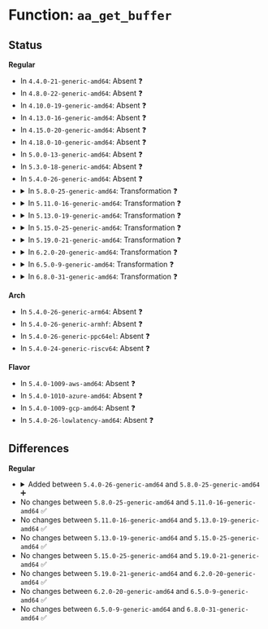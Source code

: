 # Function: <code>aa_get_buffer</code>

## Status
<b>Regular</b>
<ul>
<li>
In <code>4.4.0-21-generic-amd64</code>: Absent ❓
</li>
<li>
In <code>4.8.0-22-generic-amd64</code>: Absent ❓
</li>
<li>
In <code>4.10.0-19-generic-amd64</code>: Absent ❓
</li>
<li>
In <code>4.13.0-16-generic-amd64</code>: Absent ❓
</li>
<li>
In <code>4.15.0-20-generic-amd64</code>: Absent ❓
</li>
<li>
In <code>4.18.0-10-generic-amd64</code>: Absent ❓
</li>
<li>
In <code>5.0.0-13-generic-amd64</code>: Absent ❓
</li>
<li>
In <code>5.3.0-18-generic-amd64</code>: Absent ❓
</li>
<li>
In <code>5.4.0-26-generic-amd64</code>: Absent ❓
</li>
<li>
<details>
<summary>In <code>5.8.0-25-generic-amd64</code>: Transformation ❓</summary>

```c
char * aa_get_buffer(bool in_atomic)
```

```json
{
  "name": "aa_get_buffer",
  "collision_type": "Unique Global",
  "inline_type": "No",
  "funcs": [
    {
      "addr": 0,
      "name": "aa_get_buffer",
      "external": true,
      "loc": "security/apparmor/lsm.c:1702",
      "file": "security/apparmor/lsm.c",
      "inline": "seen, unknown",
      "caller_inline": [],
      "caller_func": [
        "security/apparmor/domain.c:apparmor_bprm_creds_for_exec",
        "security/apparmor/file.c:__file_path_perm",
        "security/apparmor/file.c:aa_path_link",
        "security/apparmor/file.c:aa_path_link",
        "security/apparmor/file.c:aa_path_perm",
        "security/apparmor/mount.c:aa_pivotroot",
        "security/apparmor/mount.c:aa_pivotroot",
        "security/apparmor/mount.c:aa_umount",
        "security/apparmor/mount.c:aa_new_mount",
        "security/apparmor/mount.c:aa_new_mount",
        "security/apparmor/mount.c:aa_new_mount",
        "security/apparmor/mount.c:aa_new_mount",
        "security/apparmor/mount.c:aa_move_mount",
        "security/apparmor/mount.c:aa_move_mount",
        "security/apparmor/mount.c:aa_mount_change_type",
        "security/apparmor/mount.c:aa_bind_mount",
        "security/apparmor/mount.c:aa_bind_mount",
        "security/apparmor/mount.c:aa_remount"
      ]
    }
  ],
  "symbols": [
    {
      "addr": 18446744071584110091,
      "name": "aa_get_buffer.cold",
      "section": ".text",
      "bind": "STB_LOCAL",
      "size": 24
    },
    {
      "addr": 18446744071584109600,
      "name": "aa_get_buffer",
      "section": ".text",
      "bind": "STB_GLOBAL",
      "size": 263
    }
  ]
}
```
</details>
</li>
<li>
<details>
<summary>In <code>5.11.0-16-generic-amd64</code>: Transformation ❓</summary>

```c
char * aa_get_buffer(bool in_atomic)
```

```json
{
  "name": "aa_get_buffer",
  "collision_type": "Unique Global",
  "inline_type": "No",
  "funcs": [
    {
      "addr": 0,
      "name": "aa_get_buffer",
      "external": true,
      "loc": "security/apparmor/lsm.c:1702",
      "file": "security/apparmor/lsm.c",
      "inline": "seen, unknown",
      "caller_inline": [],
      "caller_func": [
        "security/apparmor/domain.c:apparmor_bprm_creds_for_exec",
        "security/apparmor/file.c:__file_path_perm",
        "security/apparmor/file.c:aa_path_link",
        "security/apparmor/file.c:aa_path_link",
        "security/apparmor/file.c:aa_path_perm",
        "security/apparmor/mount.c:aa_pivotroot",
        "security/apparmor/mount.c:aa_pivotroot",
        "security/apparmor/mount.c:aa_umount",
        "security/apparmor/mount.c:aa_new_mount",
        "security/apparmor/mount.c:aa_new_mount",
        "security/apparmor/mount.c:aa_new_mount",
        "security/apparmor/mount.c:aa_new_mount",
        "security/apparmor/mount.c:aa_move_mount",
        "security/apparmor/mount.c:aa_move_mount",
        "security/apparmor/mount.c:aa_mount_change_type",
        "security/apparmor/mount.c:aa_bind_mount",
        "security/apparmor/mount.c:aa_bind_mount",
        "security/apparmor/mount.c:aa_remount"
      ]
    }
  ],
  "symbols": [
    {
      "addr": 18446744071591368611,
      "name": "aa_get_buffer.cold",
      "section": ".text",
      "bind": "STB_LOCAL",
      "size": 24
    },
    {
      "addr": 18446744071584228848,
      "name": "aa_get_buffer",
      "section": ".text",
      "bind": "STB_GLOBAL",
      "size": 263
    }
  ]
}
```
</details>
</li>
<li>
<details>
<summary>In <code>5.13.0-19-generic-amd64</code>: Transformation ❓</summary>

```c
char * aa_get_buffer(bool in_atomic)
```

```json
{
  "name": "aa_get_buffer",
  "collision_type": "Unique Global",
  "inline_type": "No",
  "funcs": [
    {
      "addr": 0,
      "name": "aa_get_buffer",
      "external": true,
      "loc": "security/apparmor/lsm.c:1712",
      "file": "security/apparmor/lsm.c",
      "inline": "seen, unknown",
      "caller_inline": [],
      "caller_func": [
        "security/apparmor/domain.c:apparmor_bprm_creds_for_exec",
        "security/apparmor/file.c:__file_path_perm",
        "security/apparmor/file.c:aa_path_link",
        "security/apparmor/file.c:aa_path_link",
        "security/apparmor/file.c:aa_path_perm",
        "security/apparmor/mount.c:aa_pivotroot",
        "security/apparmor/mount.c:aa_pivotroot",
        "security/apparmor/mount.c:aa_umount",
        "security/apparmor/mount.c:aa_new_mount",
        "security/apparmor/mount.c:aa_new_mount",
        "security/apparmor/mount.c:aa_new_mount",
        "security/apparmor/mount.c:aa_new_mount",
        "security/apparmor/mount.c:aa_move_mount",
        "security/apparmor/mount.c:aa_move_mount",
        "security/apparmor/mount.c:aa_mount_change_type",
        "security/apparmor/mount.c:aa_bind_mount",
        "security/apparmor/mount.c:aa_bind_mount",
        "security/apparmor/mount.c:aa_remount"
      ]
    }
  ],
  "symbols": [
    {
      "addr": 18446744071591311283,
      "name": "aa_get_buffer.cold",
      "section": ".text",
      "bind": "STB_LOCAL",
      "size": 24
    },
    {
      "addr": 18446744071584253904,
      "name": "aa_get_buffer",
      "section": ".text",
      "bind": "STB_GLOBAL",
      "size": 263
    }
  ]
}
```
</details>
</li>
<li>
<details>
<summary>In <code>5.15.0-25-generic-amd64</code>: Transformation ❓</summary>

```c
char * aa_get_buffer(bool in_atomic)
```

```json
{
  "name": "aa_get_buffer",
  "collision_type": "Unique Global",
  "inline_type": "No",
  "funcs": [
    {
      "addr": 0,
      "name": "aa_get_buffer",
      "external": true,
      "loc": "security/apparmor/lsm.c:1712",
      "file": "security/apparmor/lsm.c",
      "inline": "seen, unknown",
      "caller_inline": [],
      "caller_func": [
        "security/apparmor/domain.c:apparmor_bprm_creds_for_exec",
        "security/apparmor/file.c:__file_path_perm",
        "security/apparmor/file.c:aa_path_link",
        "security/apparmor/file.c:aa_path_link",
        "security/apparmor/file.c:aa_path_perm",
        "security/apparmor/mount.c:aa_pivotroot",
        "security/apparmor/mount.c:aa_pivotroot",
        "security/apparmor/mount.c:aa_umount",
        "security/apparmor/mount.c:aa_new_mount",
        "security/apparmor/mount.c:aa_new_mount",
        "security/apparmor/mount.c:aa_new_mount",
        "security/apparmor/mount.c:aa_new_mount",
        "security/apparmor/mount.c:aa_move_mount",
        "security/apparmor/mount.c:aa_move_mount",
        "security/apparmor/mount.c:aa_mount_change_type",
        "security/apparmor/mount.c:aa_bind_mount",
        "security/apparmor/mount.c:aa_bind_mount",
        "security/apparmor/mount.c:aa_remount"
      ]
    }
  ],
  "symbols": [
    {
      "addr": 18446744071592306343,
      "name": "aa_get_buffer.cold",
      "section": ".text",
      "bind": "STB_LOCAL",
      "size": 44
    },
    {
      "addr": 18446744071584639584,
      "name": "aa_get_buffer",
      "section": ".text",
      "bind": "STB_GLOBAL",
      "size": 275
    }
  ]
}
```
</details>
</li>
<li>
<details>
<summary>In <code>5.19.0-21-generic-amd64</code>: Transformation ❓</summary>

```c
char * aa_get_buffer(bool in_atomic)
```

```json
{
  "name": "aa_get_buffer",
  "collision_type": "Unique Global",
  "inline_type": "No",
  "funcs": [
    {
      "addr": 0,
      "name": "aa_get_buffer",
      "external": true,
      "loc": "security/apparmor/lsm.c:1952",
      "file": "security/apparmor/lsm.c",
      "inline": "seen, unknown",
      "caller_inline": [],
      "caller_func": [
        "security/apparmor/ipc.c:aa_mqueue_perm",
        "security/apparmor/domain.c:apparmor_bprm_creds_for_exec",
        "security/apparmor/domain.c:apparmor_bprm_creds_for_exec",
        "security/apparmor/domain.c:apparmor_bprm_creds_for_exec",
        "security/apparmor/file.c:__file_mqueue_perm",
        "security/apparmor/file.c:__file_path_perm",
        "security/apparmor/file.c:aa_path_link",
        "security/apparmor/file.c:aa_path_link",
        "security/apparmor/file.c:aa_path_perm",
        "security/apparmor/mount.c:aa_pivotroot",
        "security/apparmor/mount.c:aa_pivotroot",
        "security/apparmor/mount.c:aa_umount",
        "security/apparmor/mount.c:aa_new_mount",
        "security/apparmor/mount.c:aa_new_mount",
        "security/apparmor/mount.c:aa_new_mount",
        "security/apparmor/mount.c:aa_new_mount",
        "security/apparmor/mount.c:aa_move_mount",
        "security/apparmor/mount.c:aa_move_mount",
        "security/apparmor/mount.c:aa_mount_change_type",
        "security/apparmor/mount.c:aa_bind_mount",
        "security/apparmor/mount.c:aa_bind_mount",
        "security/apparmor/mount.c:aa_remount"
      ]
    }
  ],
  "symbols": [
    {
      "addr": 18446744071594087888,
      "name": "aa_get_buffer.cold",
      "section": ".text",
      "bind": "STB_LOCAL",
      "size": 45
    },
    {
      "addr": 18446744071585295856,
      "name": "aa_get_buffer",
      "section": ".text",
      "bind": "STB_GLOBAL",
      "size": 287
    }
  ]
}
```
</details>
</li>
<li>
<details>
<summary>In <code>6.2.0-20-generic-amd64</code>: Transformation ❓</summary>

```c
char * aa_get_buffer(bool in_atomic)
```

```json
{
  "name": "aa_get_buffer",
  "collision_type": "Unique Global",
  "inline_type": "No",
  "funcs": [
    {
      "addr": 0,
      "name": "aa_get_buffer",
      "external": true,
      "loc": "security/apparmor/lsm.c:2051",
      "file": "security/apparmor/lsm.c",
      "inline": "seen, unknown",
      "caller_inline": [],
      "caller_func": [
        "security/apparmor/ipc.c:aa_mqueue_perm",
        "security/apparmor/domain.c:apparmor_bprm_creds_for_exec",
        "security/apparmor/domain.c:apparmor_bprm_creds_for_exec",
        "security/apparmor/domain.c:apparmor_bprm_creds_for_exec",
        "security/apparmor/file.c:__file_mqueue_perm",
        "security/apparmor/file.c:__file_path_perm",
        "security/apparmor/file.c:aa_path_link",
        "security/apparmor/file.c:aa_path_link",
        "security/apparmor/file.c:aa_path_perm",
        "security/apparmor/mount.c:aa_pivotroot",
        "security/apparmor/mount.c:aa_pivotroot",
        "security/apparmor/mount.c:aa_umount",
        "security/apparmor/mount.c:aa_new_mount",
        "security/apparmor/mount.c:aa_new_mount",
        "security/apparmor/mount.c:aa_new_mount",
        "security/apparmor/mount.c:aa_new_mount",
        "security/apparmor/mount.c:aa_move_mount",
        "security/apparmor/mount.c:aa_move_mount",
        "security/apparmor/mount.c:aa_mount_change_type",
        "security/apparmor/mount.c:aa_bind_mount",
        "security/apparmor/mount.c:aa_bind_mount",
        "security/apparmor/mount.c:aa_remount"
      ]
    }
  ],
  "symbols": [
    {
      "addr": 18446744071596100748,
      "name": "aa_get_buffer.cold",
      "section": ".text",
      "bind": "STB_LOCAL",
      "size": 21
    },
    {
      "addr": 18446744071586032480,
      "name": "aa_get_buffer",
      "section": ".text",
      "bind": "STB_GLOBAL",
      "size": 642
    }
  ]
}
```
</details>
</li>
<li>
<details>
<summary>In <code>6.5.0-9-generic-amd64</code>: Transformation ❓</summary>

```c
char * aa_get_buffer(bool in_atomic)
```

```json
{
  "name": "aa_get_buffer",
  "collision_type": "Unique Global",
  "inline_type": "No",
  "funcs": [
    {
      "addr": 0,
      "name": "aa_get_buffer",
      "external": true,
      "loc": "security/apparmor/lsm.c:2207",
      "file": "security/apparmor/lsm.c",
      "inline": "seen, unknown",
      "caller_inline": [],
      "caller_func": [
        "security/apparmor/apparmorfs.c:listener_ioctl",
        "security/apparmor/ipc.c:aa_mqueue_perm",
        "security/apparmor/domain.c:apparmor_bprm_creds_for_exec",
        "security/apparmor/file.c:__file_mqueue_perm",
        "security/apparmor/file.c:__file_path_perm",
        "security/apparmor/file.c:aa_path_link",
        "security/apparmor/file.c:aa_path_link",
        "security/apparmor/file.c:aa_path_perm",
        "security/apparmor/mount.c:aa_pivotroot",
        "security/apparmor/mount.c:aa_pivotroot",
        "security/apparmor/mount.c:aa_umount",
        "security/apparmor/mount.c:aa_new_mount",
        "security/apparmor/mount.c:aa_new_mount",
        "security/apparmor/mount.c:aa_new_mount",
        "security/apparmor/mount.c:aa_new_mount",
        "security/apparmor/mount.c:aa_move_mount",
        "security/apparmor/mount.c:aa_move_mount",
        "security/apparmor/mount.c:aa_mount_change_type",
        "security/apparmor/mount.c:aa_bind_mount",
        "security/apparmor/mount.c:aa_bind_mount",
        "security/apparmor/mount.c:aa_remount"
      ]
    }
  ],
  "symbols": [
    {
      "addr": 18446744071596624017,
      "name": "aa_get_buffer.cold",
      "section": ".text",
      "bind": "STB_LOCAL",
      "size": 21
    },
    {
      "addr": 18446744071586267792,
      "name": "aa_get_buffer",
      "section": ".text",
      "bind": "STB_GLOBAL",
      "size": 634
    }
  ]
}
```
</details>
</li>
<li>
<details>
<summary>In <code>6.8.0-31-generic-amd64</code>: Transformation ❓</summary>

```c
char * aa_get_buffer(bool in_atomic)
```

```json
{
  "name": "aa_get_buffer",
  "collision_type": "Unique Global",
  "inline_type": "No",
  "funcs": [
    {
      "addr": 0,
      "name": "aa_get_buffer",
      "external": true,
      "loc": "security/apparmor/lsm.c:2220",
      "file": "security/apparmor/lsm.c",
      "inline": "seen, unknown",
      "caller_inline": [],
      "caller_func": [
        "security/apparmor/apparmorfs.c:listener_ioctl",
        "security/apparmor/ipc.c:aa_mqueue_perm",
        "security/apparmor/domain.c:apparmor_bprm_creds_for_exec",
        "security/apparmor/file.c:__file_mqueue_perm",
        "security/apparmor/file.c:__file_path_perm",
        "security/apparmor/file.c:aa_path_link",
        "security/apparmor/file.c:aa_path_link",
        "security/apparmor/file.c:aa_path_perm",
        "security/apparmor/mount.c:aa_pivotroot",
        "security/apparmor/mount.c:aa_pivotroot",
        "security/apparmor/mount.c:aa_umount",
        "security/apparmor/mount.c:aa_new_mount",
        "security/apparmor/mount.c:aa_new_mount",
        "security/apparmor/mount.c:aa_new_mount",
        "security/apparmor/mount.c:aa_new_mount",
        "security/apparmor/mount.c:aa_move_mount",
        "security/apparmor/mount.c:aa_move_mount",
        "security/apparmor/mount.c:aa_mount_change_type",
        "security/apparmor/mount.c:aa_bind_mount",
        "security/apparmor/mount.c:aa_bind_mount",
        "security/apparmor/mount.c:aa_remount"
      ]
    }
  ],
  "symbols": [
    {
      "addr": 18446744071597530405,
      "name": "aa_get_buffer.cold",
      "section": ".text",
      "bind": "STB_LOCAL",
      "size": 21
    },
    {
      "addr": 18446744071586524464,
      "name": "aa_get_buffer",
      "section": ".text",
      "bind": "STB_GLOBAL",
      "size": 572
    }
  ]
}
```
</details>
</li>
</ul>
<b>Arch</b>
<ul>
<li>
In <code>5.4.0-26-generic-arm64</code>: Absent ❓
</li>
<li>
In <code>5.4.0-26-generic-armhf</code>: Absent ❓
</li>
<li>
In <code>5.4.0-26-generic-ppc64el</code>: Absent ❓
</li>
<li>
In <code>5.4.0-24-generic-riscv64</code>: Absent ❓
</li>
</ul>
<b>Flavor</b>
<ul>
<li>
In <code>5.4.0-1009-aws-amd64</code>: Absent ❓
</li>
<li>
In <code>5.4.0-1010-azure-amd64</code>: Absent ❓
</li>
<li>
In <code>5.4.0-1009-gcp-amd64</code>: Absent ❓
</li>
<li>
In <code>5.4.0-26-lowlatency-amd64</code>: Absent ❓
</li>
</ul>

## Differences
<b>Regular</b>
<ul>
<li>
<details>
<summary>Added between <code>5.4.0-26-generic-amd64</code> and <code>5.8.0-25-generic-amd64</code> ➕</summary>

```c
char * aa_get_buffer(bool in_atomic)
```
</details>
</li>
<li>
No changes between <code>5.8.0-25-generic-amd64</code> and <code>5.11.0-16-generic-amd64</code> ✅
</li>
<li>
No changes between <code>5.11.0-16-generic-amd64</code> and <code>5.13.0-19-generic-amd64</code> ✅
</li>
<li>
No changes between <code>5.13.0-19-generic-amd64</code> and <code>5.15.0-25-generic-amd64</code> ✅
</li>
<li>
No changes between <code>5.15.0-25-generic-amd64</code> and <code>5.19.0-21-generic-amd64</code> ✅
</li>
<li>
No changes between <code>5.19.0-21-generic-amd64</code> and <code>6.2.0-20-generic-amd64</code> ✅
</li>
<li>
No changes between <code>6.2.0-20-generic-amd64</code> and <code>6.5.0-9-generic-amd64</code> ✅
</li>
<li>
No changes between <code>6.5.0-9-generic-amd64</code> and <code>6.8.0-31-generic-amd64</code> ✅
</li>
</ul>
